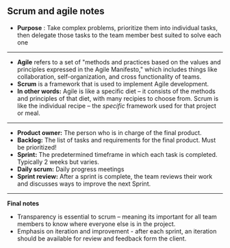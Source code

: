 ## Scrum and agile notes

- **Purpose** : Take complex problems, prioritize them into individual tasks, then delegate those tasks to the team member best suited to solve each one
- ---

- **Agile** refers to a set of &quot;methods and practices based on the values and principles expressed in the Agile Manifesto,&quot; which includes things like collaboration, self-organization, and cross functionality of teams.
- **Scrum** is a framework that is used to implement Agile development.
- **In other words:** Agile is like a specific diet – it consists of the methods and principles of that diet, with many recipies to choose from. Scrum is like the individual recipe – the *specific* framework used for that project or meal.
- ---
- **Product owner:** The person who is in charge of the final product.
- **Backlog:** The list of tasks and requirements for the final product. Must be prioritized!
- **Sprint:** The predetermined timeframe in which each task is completed. Typically 2 weeks but varies.
- **Daily scrum:** Daily progress meetings
- **Sprint review:** After a sprint is complete, the team reviews their work and discusses ways to improve the next Sprint.
---
**Final notes**
- Transparency is essential to scrum – meaning its important for all team members to know where everyone else is in the project.
- Emphasis on iteration and improvement - after each sprint, an iteration should be available for review and feedback form the client.
